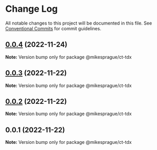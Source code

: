 # Change Log

All notable changes to this project will be documented in this file.
See [Conventional Commits](https://conventionalcommits.org) for commit guidelines.

## [0.0.4](https://github.com/mikesprague/packages/compare/@mikesprague/ct-tdx@0.0.3...@mikesprague/ct-tdx@0.0.4) (2022-11-24)

**Note:** Version bump only for package @mikesprague/ct-tdx

## [0.0.3](https://github.com/mikesprague/packages/compare/@mikesprague/ct-tdx@0.0.2...@mikesprague/ct-tdx@0.0.3) (2022-11-22)

**Note:** Version bump only for package @mikesprague/ct-tdx

## [0.0.2](https://github.com/mikesprague/packages/compare/@mikesprague/ct-tdx@0.0.1...@mikesprague/ct-tdx@0.0.2) (2022-11-22)

**Note:** Version bump only for package @mikesprague/ct-tdx

## 0.0.1 (2022-11-22)

**Note:** Version bump only for package @mikesprague/ct-tdx

